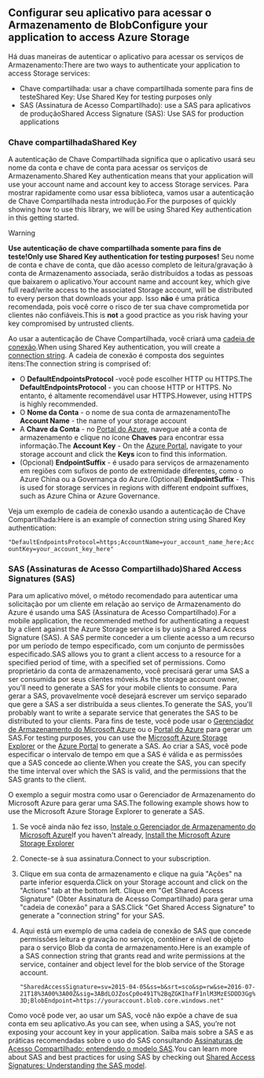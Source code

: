 ## <a name="configure-your-application-to-access-azure-storage"></a><span data-ttu-id="0e034-101">Configurar seu aplicativo para acessar o Armazenamento de Blob</span><span class="sxs-lookup"><span data-stu-id="0e034-101">Configure your application to access Azure Storage</span></span>
<span data-ttu-id="0e034-102">Há duas maneiras de autenticar o aplicativo para acessar os serviços de Armazenamento:</span><span class="sxs-lookup"><span data-stu-id="0e034-102">There are two ways to authenticate your application to access Storage services:</span></span>

* <span data-ttu-id="0e034-103">Chave compartilhada: usar a chave compartilhada somente para fins de teste</span><span class="sxs-lookup"><span data-stu-id="0e034-103">Shared Key: Use Shared Key for testing purposes only</span></span>
* <span data-ttu-id="0e034-104">SAS (Assinatura de Acesso Compartilhado): use a SAS para aplicativos de produção</span><span class="sxs-lookup"><span data-stu-id="0e034-104">Shared Access Signature (SAS): Use SAS for production applications</span></span>

### <a name="shared-key"></a><span data-ttu-id="0e034-105">Chave compartilhada</span><span class="sxs-lookup"><span data-stu-id="0e034-105">Shared Key</span></span>
<span data-ttu-id="0e034-106">A autenticação de Chave Compartilhada significa que o aplicativo usará seu nome da conta e chave de conta para acessar os serviços de Armazenamento.</span><span class="sxs-lookup"><span data-stu-id="0e034-106">Shared Key authentication means that your application will use your account name and account key to access Storage services.</span></span> <span data-ttu-id="0e034-107">Para mostrar rapidamente como usar essa biblioteca, vamos usar a autenticação de Chave Compartilhada nesta introdução.</span><span class="sxs-lookup"><span data-stu-id="0e034-107">For the purposes of quickly showing how to use this library, we will be using Shared Key authentication in this getting started.</span></span>

> [!WARNING] 
> <span data-ttu-id="0e034-108">**Use autenticação de chave compartilhada somente para fins de teste!**</span><span class="sxs-lookup"><span data-stu-id="0e034-108">**Only use Shared Key authentication for testing purposes!**</span></span> <span data-ttu-id="0e034-109">Seu nome de conta e chave de conta, que dão acesso completo de leitura/gravação à conta de Armazenamento associada, serão distribuídos a todas as pessoas que baixarem o aplicativo.</span><span class="sxs-lookup"><span data-stu-id="0e034-109">Your account name and account key, which give full read/write access to the associated Storage account, will be distributed to every person that downloads your app.</span></span> <span data-ttu-id="0e034-110">Isso **não** é uma prática recomendada, pois você corre o risco de ter sua chave comprometida por clientes não confiáveis.</span><span class="sxs-lookup"><span data-stu-id="0e034-110">This is **not** a good practice as you risk having your key compromised by untrusted clients.</span></span>
> 
> 

<span data-ttu-id="0e034-111">Ao usar a autenticação de Chave Compartilhada, você criará uma [cadeia de conexão](../articles/storage/common/storage-configure-connection-string.md).</span><span class="sxs-lookup"><span data-stu-id="0e034-111">When using Shared Key authentication, you will create a [connection string](../articles/storage/common/storage-configure-connection-string.md).</span></span> <span data-ttu-id="0e034-112">A cadeia de conexão é composta dos seguintes itens:</span><span class="sxs-lookup"><span data-stu-id="0e034-112">The connection string is comprised of:</span></span>  

* <span data-ttu-id="0e034-113">O **DefaultEndpointsProtocol** -você pode escolher HTTP ou HTTPS.</span><span class="sxs-lookup"><span data-stu-id="0e034-113">The **DefaultEndpointsProtocol** - you can choose HTTP or HTTPS.</span></span> <span data-ttu-id="0e034-114">No entanto, é altamente recomendável usar HTTPS.</span><span class="sxs-lookup"><span data-stu-id="0e034-114">However, using HTTPS is highly recommended.</span></span>
* <span data-ttu-id="0e034-115">O **Nome da Conta** - o nome de sua conta de armazenamento</span><span class="sxs-lookup"><span data-stu-id="0e034-115">The **Account Name** - the name of your storage account</span></span>
* <span data-ttu-id="0e034-116">A **Chave da Conta** - no [Portal do Azure](https://portal.azure.com), navegue até a conta de armazenamento e clique no ícone **Chaves** para encontrar essa informação.</span><span class="sxs-lookup"><span data-stu-id="0e034-116">The **Account Key** - On the [Azure Portal](https://portal.azure.com), navigate to your storage account and click the **Keys** icon to find this information.</span></span>
* <span data-ttu-id="0e034-117">(Opcional) **EndpointSuffix** - é usado para serviços de armazenamento em regiões com sufixos de ponto de extremidade diferentes, como o Azure China ou a Governança do Azure.</span><span class="sxs-lookup"><span data-stu-id="0e034-117">(Optional) **EndpointSuffix** - This is used for storage services in regions with different endpoint suffixes, such as Azure China or Azure Governance.</span></span>

<span data-ttu-id="0e034-118">Veja um exemplo de cadeia de conexão usando a autenticação de Chave Compartilhada:</span><span class="sxs-lookup"><span data-stu-id="0e034-118">Here is an example of connection string using Shared Key authentication:</span></span>

`"DefaultEndpointsProtocol=https;AccountName=your_account_name_here;AccountKey=your_account_key_here"`

### <a name="shared-access-signatures-sas"></a><span data-ttu-id="0e034-119">SAS (Assinaturas de Acesso Compartilhado)</span><span class="sxs-lookup"><span data-stu-id="0e034-119">Shared Access Signatures (SAS)</span></span>
<span data-ttu-id="0e034-120">Para um aplicativo móvel, o método recomendado para autenticar uma solicitação por um cliente em relação ao serviço de Armazenamento do Azure é usando uma SAS (Assinatura de Acesso Compartilhado).</span><span class="sxs-lookup"><span data-stu-id="0e034-120">For a mobile application, the recommended method for authenticating a request by a client against the Azure Storage service is by using a Shared Access Signature (SAS).</span></span> <span data-ttu-id="0e034-121">A SAS permite conceder a um cliente acesso a um recurso por um período de tempo especificado, com um conjunto de permissões especificado.</span><span class="sxs-lookup"><span data-stu-id="0e034-121">SAS allows you to grant a client access to a resource for a specified period of time, with a specified set of permissions.</span></span>
<span data-ttu-id="0e034-122">Como proprietário da conta de armazenamento, você precisará gerar uma SAS a ser consumida por seus clientes móveis.</span><span class="sxs-lookup"><span data-stu-id="0e034-122">As the storage account owner, you'll need to generate a SAS for your mobile clients to consume.</span></span> <span data-ttu-id="0e034-123">Para gerar a SAS, provavelmente você desejará escrever um serviço separado que gere a SAS a ser distribuída a seus clientes.</span><span class="sxs-lookup"><span data-stu-id="0e034-123">To generate the SAS, you'll probably want to write a separate service that generates the SAS to be distributed to your clients.</span></span> <span data-ttu-id="0e034-124">Para fins de teste, você pode usar o [Gerenciador de Armazenamento do Microsoft Azure](http://storageexplorer.com) ou o [Portal do Azure](https://portal.azure.com) para gerar um SAS.</span><span class="sxs-lookup"><span data-stu-id="0e034-124">For testing purposes, you can use the [Microsoft Azure Storage Explorer](http://storageexplorer.com) or the [Azure Portal](https://portal.azure.com) to generate a SAS.</span></span> <span data-ttu-id="0e034-125">Ao criar a SAS, você pode especificar o intervalo de tempo em que a SAS é válida e as permissões que a SAS concede ao cliente.</span><span class="sxs-lookup"><span data-stu-id="0e034-125">When you create the SAS, you can specify the time interval over which the SAS is valid, and the permissions that the SAS grants to the client.</span></span>

<span data-ttu-id="0e034-126">O exemplo a seguir mostra como usar o Gerenciador de Armazenamento do Microsoft Azure para gerar uma SAS.</span><span class="sxs-lookup"><span data-stu-id="0e034-126">The following example shows how to use the Microsoft Azure Storage Explorer to generate a SAS.</span></span>

1. <span data-ttu-id="0e034-127">Se você ainda não fez isso, [Instale o Gerenciador de Armazenamento do Microsoft Azure](http://storageexplorer.com)</span><span class="sxs-lookup"><span data-stu-id="0e034-127">If you haven't already, [Install the Microsoft Azure Storage Explorer](http://storageexplorer.com)</span></span>
2. <span data-ttu-id="0e034-128">Conecte-se à sua assinatura.</span><span class="sxs-lookup"><span data-stu-id="0e034-128">Connect to your subscription.</span></span>
3. <span data-ttu-id="0e034-129">Clique em sua conta de armazenamento e clique na guia "Ações" na parte inferior esquerda.</span><span class="sxs-lookup"><span data-stu-id="0e034-129">Click on your Storage account and click on the "Actions" tab at the bottom left.</span></span> <span data-ttu-id="0e034-130">Clique em "Get Shared Access Signature" (Obter Assinatura de Acesso Compartilhado) para gerar uma "cadeia de conexão" para a SAS.</span><span class="sxs-lookup"><span data-stu-id="0e034-130">Click "Get Shared Access Signature" to generate a "connection string" for your SAS.</span></span>
4. <span data-ttu-id="0e034-131">Aqui está um exemplo de uma cadeia de conexão de SAS que concede permissões leitura e gravação no serviço, contêiner e nível de objeto para o serviço Blob da conta de armazenamento.</span><span class="sxs-lookup"><span data-stu-id="0e034-131">Here is an example of a SAS connection string that grants read and write permissions at the service, container and object level for the blob service of the Storage account.</span></span>
   
   `"SharedAccessSignature=sv=2015-04-05&ss=b&srt=sco&sp=rw&se=2016-07-21T18%3A00%3A00Z&sig=3ABdLOJZosCp0o491T%2BqZGKIhafF1nlM3MzESDDD3Gg%3D;BlobEndpoint=https://youraccount.blob.core.windows.net"`

<span data-ttu-id="0e034-132">Como você pode ver, ao usar um SAS, você não expõe a chave de sua conta em seu aplicativo.</span><span class="sxs-lookup"><span data-stu-id="0e034-132">As you can see, when using a SAS, you’re not exposing your account key in your application.</span></span> <span data-ttu-id="0e034-133">Saiba mais sobre a SAS e as práticas recomendadas sobre o uso do SAS consultando [Assinaturas de Acesso Compartilhado: entendendo o modelo SAS](../articles/storage/common/storage-dotnet-shared-access-signature-part-1.md).</span><span class="sxs-lookup"><span data-stu-id="0e034-133">You can learn more about SAS and best practices for using SAS by checking out [Shared Access Signatures: Understanding the SAS model](../articles/storage/common/storage-dotnet-shared-access-signature-part-1.md).</span></span>


